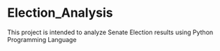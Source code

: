 # Election_Analysis
This project is intended to analyze Senate Election results using Python Programming Language
